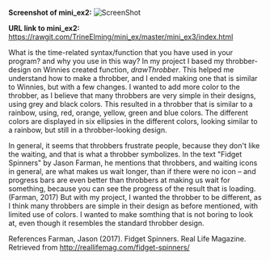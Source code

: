 **Screenshot of mini_ex2:**
![ScreenShot](https://github.com/TrineElming/mini_ex/blob/master/mini_ex3/mini_ex3.jpg)



**URL link to mini_ex2:**
https://rawgit.com/TrineElming/mini_ex/master/mini_ex3/index.html


What is the time-related syntax/function that you have used in your program? and why you use in this way?
In my project I based my throbber-design on Winnies created function, *drawThrobber*. This helped me understand how to make a throbber, and I ended making one that is similar to Winnies, but with a few changes. I wanted to add more color to the throbber, as I believe that many throbbers are very simple in their designs, using grey and black colors. This resulted in a throbber that is similar to a rainbow, using, red, orange, yellow, green and blue colors. The different colors are displayed in six ellipsies in the different colors, looking similar to a rainbow, but still in a throbber-looking design. 

In general, it seems that throbbers frustrate people, because they don't like the waiting, and that is what a throbber symbolizes. In the text "Fidget Spinners" by Jason Farman, he mentions that throbbers, and waiting icons in general, are what makes us wait longer, than if there were no icon – and progress bars are even better than throbbers at making us wait for something, because you can see the progress of the result that is loading. (Farman, 2017) But with my project, I wanted the throbber to be different, as I think many throbbers are simple in their design as before mentioned, with limited use of colors. I wanted to make somthing that is not boring to look at, even though it resembles the standard throbber design. 

References
Farman, Jason (2017). Fidget Spinners. Real Life Magazine. Retrieved from http://reallifemag.com/fidget-spinners/
